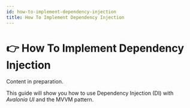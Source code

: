 ```yaml
---
id: how-to-implement-dependency-injection
title: How To Implement Dependency Injection
---
```



# 👉 How To Implement Dependency Injection

Content in preparation.

This guide will show you how to use Dependency Injection (DI) with _Avalonia UI_ and the MVVM pattern. &#x20;

<!--<figure><img src="../../.gitbook/assets/image (3) (1) (2).png" alt=""><figcaption></figcaption></figure>-->

